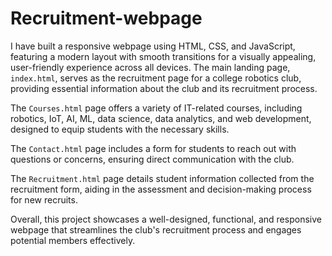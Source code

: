 # Recruitment-webpage
I have built a responsive webpage using HTML, CSS, and JavaScript, featuring a modern layout with smooth transitions for a visually appealing, user-friendly experience across all devices. The main landing page, `index.html`, serves as the recruitment page for a college robotics club, providing essential information about the club and its recruitment process.

The `Courses.html` page offers a variety of IT-related courses, including robotics, IoT, AI, ML, data science, data analytics, and web development, designed to equip students with the necessary skills. 

The `Contact.html` page includes a form for students to reach out with questions or concerns, ensuring direct communication with the club. 

The `Recruitment.html` page details student information collected from the recruitment form, aiding in the assessment and decision-making process for new recruits. 

Overall, this project showcases a well-designed, functional, and responsive webpage that streamlines the club's recruitment process and engages potential members effectively.
